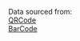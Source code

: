 Data sourced from:  
[QRCode](https://universe.roboflow.com/firstworkspace-qjrcq/qr-code-seg/dataset/1)  
[BarCode](https://universe.roboflow.com/project-4nztg/barcodes-owxdn/dataset/11)